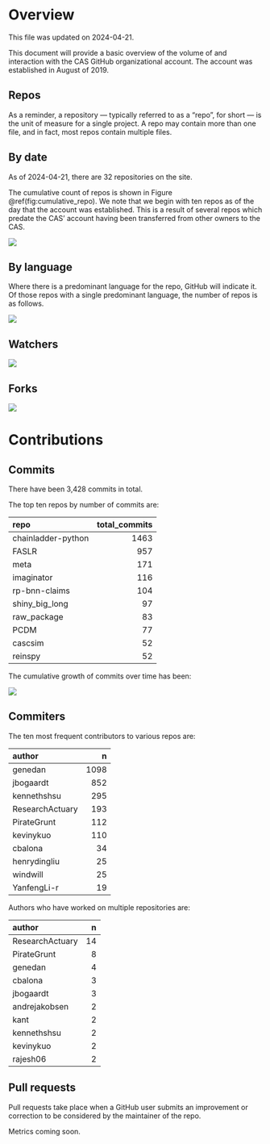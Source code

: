 # Overview

This file was updated on 2024-04-21.

This document will provide a basic overview of the volume of and
interaction with the CAS GitHub organizational account. The account was
established in August of 2019.

## Repos

As a reminder, a repository — typically referred to as a “repo”, for
short — is the unit of measure for a single project. A repo may contain
more than one file, and in fact, most repos contain multiple files.

## By date

As of 2024-04-21, there are 32 repositories on the site.

The cumulative count of repos is shown in Figure
@ref(fig:cumulative\_repo). We note that we begin with ten repos as of
the day that the account was established. This is a result of several
repos which predate the CAS’ account having been transferred from other
owners to the CAS.

![](core_metrics_files/figure-markdown_strict/cumulative_repo-1.png)

## By language

Where there is a predominant language for the repo, GitHub will indicate
it. Of those repos with a single predominant language, the number of
repos is as follows.

![](core_metrics_files/figure-markdown_strict/unnamed-chunk-5-1.png)

## Watchers

![](core_metrics_files/figure-markdown_strict/unnamed-chunk-6-1.png)

<!--
## Stars


-->

## Forks

![](core_metrics_files/figure-markdown_strict/unnamed-chunk-8-1.png)

<!-- Maybe add some stuff about words in the description or some shit. -->

# Contributions

## Commits

There have been 3,428 commits in total.

The top ten repos by number of commits are:

<table>
<thead>
<tr class="header">
<th style="text-align: left;">repo</th>
<th style="text-align: right;">total_commits</th>
</tr>
</thead>
<tbody>
<tr class="odd">
<td style="text-align: left;">chainladder-python</td>
<td style="text-align: right;">1463</td>
</tr>
<tr class="even">
<td style="text-align: left;">FASLR</td>
<td style="text-align: right;">957</td>
</tr>
<tr class="odd">
<td style="text-align: left;">meta</td>
<td style="text-align: right;">171</td>
</tr>
<tr class="even">
<td style="text-align: left;">imaginator</td>
<td style="text-align: right;">116</td>
</tr>
<tr class="odd">
<td style="text-align: left;">rp-bnn-claims</td>
<td style="text-align: right;">104</td>
</tr>
<tr class="even">
<td style="text-align: left;">shiny_big_long</td>
<td style="text-align: right;">97</td>
</tr>
<tr class="odd">
<td style="text-align: left;">raw_package</td>
<td style="text-align: right;">83</td>
</tr>
<tr class="even">
<td style="text-align: left;">PCDM</td>
<td style="text-align: right;">77</td>
</tr>
<tr class="odd">
<td style="text-align: left;">cascsim</td>
<td style="text-align: right;">52</td>
</tr>
<tr class="even">
<td style="text-align: left;">reinspy</td>
<td style="text-align: right;">52</td>
</tr>
</tbody>
</table>

The cumulative growth of commits over time has been:

![](core_metrics_files/figure-markdown_strict/unnamed-chunk-12-1.png)

<!-- Show commits over time for each repo separately. 

![](core_metrics_files/figure-markdown_strict/unnamed-chunk-13-1.png)

![](core_metrics_files/figure-markdown_strict/unnamed-chunk-14-1.png)


![](core_metrics_files/figure-markdown_strict/unnamed-chunk-15-1.png)

```
## <ggproto object: Class FacetWrap, Facet, gg>
##     compute_layout: function
##     draw_back: function
##     draw_front: function
##     draw_labels: function
##     draw_panels: function
##     finish_data: function
##     init_scales: function
##     map_data: function
##     params: list
##     setup_data: function
##     setup_params: function
##     shrink: TRUE
##     train_scales: function
##     vars: function
##     super:  <ggproto object: Class FacetWrap, Facet, gg>
```


-->

## Commiters

The ten most frequent contributors to various repos are:

<table>
<thead>
<tr class="header">
<th style="text-align: left;">author</th>
<th style="text-align: right;">n</th>
</tr>
</thead>
<tbody>
<tr class="odd">
<td style="text-align: left;">genedan</td>
<td style="text-align: right;">1098</td>
</tr>
<tr class="even">
<td style="text-align: left;">jbogaardt</td>
<td style="text-align: right;">852</td>
</tr>
<tr class="odd">
<td style="text-align: left;">kennethshsu</td>
<td style="text-align: right;">295</td>
</tr>
<tr class="even">
<td style="text-align: left;">ResearchActuary</td>
<td style="text-align: right;">193</td>
</tr>
<tr class="odd">
<td style="text-align: left;">PirateGrunt</td>
<td style="text-align: right;">112</td>
</tr>
<tr class="even">
<td style="text-align: left;">kevinykuo</td>
<td style="text-align: right;">110</td>
</tr>
<tr class="odd">
<td style="text-align: left;">cbalona</td>
<td style="text-align: right;">34</td>
</tr>
<tr class="even">
<td style="text-align: left;">henrydingliu</td>
<td style="text-align: right;">25</td>
</tr>
<tr class="odd">
<td style="text-align: left;">windwill</td>
<td style="text-align: right;">25</td>
</tr>
<tr class="even">
<td style="text-align: left;">YanfengLi-r</td>
<td style="text-align: right;">19</td>
</tr>
</tbody>
</table>

Authors who have worked on multiple repositories are:

<table>
<thead>
<tr class="header">
<th style="text-align: left;">author</th>
<th style="text-align: right;">n</th>
</tr>
</thead>
<tbody>
<tr class="odd">
<td style="text-align: left;">ResearchActuary</td>
<td style="text-align: right;">14</td>
</tr>
<tr class="even">
<td style="text-align: left;">PirateGrunt</td>
<td style="text-align: right;">8</td>
</tr>
<tr class="odd">
<td style="text-align: left;">genedan</td>
<td style="text-align: right;">4</td>
</tr>
<tr class="even">
<td style="text-align: left;">cbalona</td>
<td style="text-align: right;">3</td>
</tr>
<tr class="odd">
<td style="text-align: left;">jbogaardt</td>
<td style="text-align: right;">3</td>
</tr>
<tr class="even">
<td style="text-align: left;">andrejakobsen</td>
<td style="text-align: right;">2</td>
</tr>
<tr class="odd">
<td style="text-align: left;">kant</td>
<td style="text-align: right;">2</td>
</tr>
<tr class="even">
<td style="text-align: left;">kennethshsu</td>
<td style="text-align: right;">2</td>
</tr>
<tr class="odd">
<td style="text-align: left;">kevinykuo</td>
<td style="text-align: right;">2</td>
</tr>
<tr class="even">
<td style="text-align: left;">rajesh06</td>
<td style="text-align: right;">2</td>
</tr>
</tbody>
</table>

## Pull requests

Pull requests take place when a GitHub user submits an improvement or
correction to be considered by the maintainer of the repo.

Metrics coming soon.
